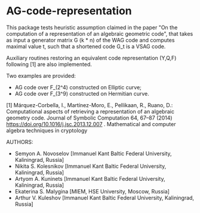 # AG-code-representation

This package tests heuristic assumption claimed in the paper
"On the computation of a representation of an algebraic geometric code",
that takes as input a generator matrix G (k * n) of the WAG code
and computes maximal value t, such that a shortened code G_t is a VSAG code.

Auxiliary routines restoring an equivalent code representation (Y,Q,F)
following [1] are also implemented.

Two examples are provided:
- AG code over F_(2^4) constructed on Elliptic curve;
- AG code over F_(3^9) constructed on Hermitian curve.

[1] Márquez-Corbella, I., Martínez-Moro, E., Pellikaan, R., Ruano, D.: Computational
aspects of retrieving a representation of an algebraic geometry code. Journal of Symbolic
Computation 64, 67–87 (2014) https://doi.org/10.1016/j.jsc.2013.12.007 . Mathematical
and computer algebra techniques in cryptology

AUTHORS:
- Semyon A. Novoselov [Immanuel Kant Baltic Federal University, Kaliningrad, Russia]
- Nikita S. Kolesnikov [Immanuel Kant Baltic Federal University, Kaliningrad, Russia]
- Artyom A. Kuninets [Immanuel Kant Baltic Federal University, Kaliningrad, Russia]
- Ekaterina S. Malygina [MIEM, HSE University, Moscow, Russia]
- Arthur V. Kuleshov [Immanuel Kant Baltic Federal University, Kaliningrad, Russia]
